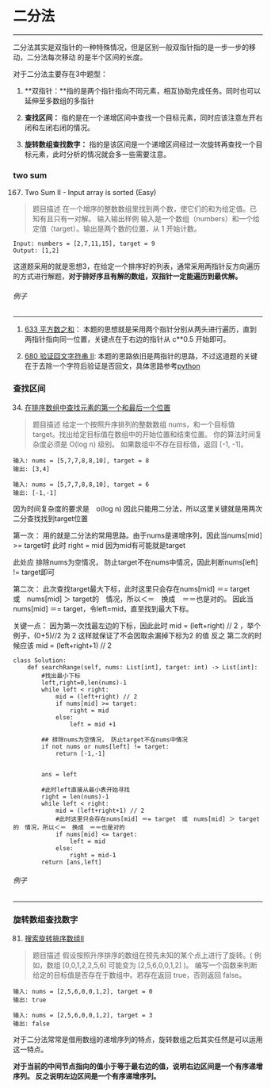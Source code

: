 # 二分法
---

二分法其实是双指针的一种特殊情况，但是区别一般双指针指的是一步一步的移动，二分法每次移动
的是半个区间的长度。

对于二分法主要存在3中题型：

1. **双指针：**指的是两个指针指向不同元素，相互协助完成任务。同时也可以延伸至多数组的多指针

2. **查找区间：** 指的是在一个递增区间中查找一个目标元素，同时应该注意左开右闭和左闭右闭的情况。

3. **旋转数组查找数字：** 指的是该区间是一个递增区间经过一次旋转再查找一个目标元素，此时分析的情况就会多一些需要注意。

### two sum
167. Two Sum II - Input array is sorted (Easy)
> 题目描述
> 在一个增序的整数数组里找到两个数，使它们的和为给定值。已知有且只有一对解。
> 输入输出样例
> 输入是一个数组（numbers）和一个给定值（target）。输出是两个数的位置，从 1 开始计数。
```
Input: numbers = [2,7,11,15], target = 9
Output: [1,2]
```

这道题采用的就是思想3，在给定一个排序好的列表，通常采用两指针反方向遍历的方式进行解题，**对于排好序且有解的数组，双指针一定能遍历到最优解。**

######  例子
------
1.  [633 平方数之和](https://leetcode-cn.com/problems/sum-of-square-numbers)：
	本题的思想就是采用两个指针分别从两头进行遍历，直到两指针指向同一位置，关键点在于右边的指针从 c**0.5 开始即可。

2. [680 验证回文字符串 Ⅱ](https://leetcode-cn.com/problems/valid-palindrome-ii/):
	本题的思路依旧是两指针的思路，不过这道题的关键在于去除一个字符后验证是否回文，具体思路参考[python](./daily/680_2020-07-02.md)




###  查找区间
34. [在排序数组中查找元素的第一个和最后一个位置](https://leetcode-cn.com/problems/find-first-and-last-position-of-element-in-sorted-array/)
> 题目描述
> 给定一个按照升序排列的整数数组 nums，和一个目标值 target。找出给定目标值在数组中的开始位置和结束位置。
> 你的算法时间复杂度必须是 O(log n) 级别。
> 如果数组中不存在目标值，返回 [-1, -1]。
 

```
输入: nums = [5,7,7,8,8,10], target = 8
输出: [3,4]

输入: nums = [5,7,7,8,8,10], target = 6
输出: [-1,-1]
```
因为时间复杂度的要求是　o(log n) 因此只能用二分法，所以这里关键就是用两次二分查找找到target位置

第一次：
	用的就是二分法的常用思路。由于nums是递增序列，因此当nums[mid] >= target时 此时 right = mid 因为mid有可能就是target

此处应 排除nums为空情况， 防止target不在nums中情况，因此判断nums[left] != target即可

第二次：
	此次查找target最大下标，此时这里只会存在nums[mid] ＝= target　或　nums[mid] ＞ target的　情况，所以＜＝　换成　＝＝也是对的。
	因此当nums[mid] ＝= target，令left=mid，直至找到最大下标。
	
关键一点：
	因为第一次找最左边的下标，因此此时 mid = (left+right) // 2 ，举个例子，(0+5)//2 为 2 这样就保证了不会因取余漏掉下标为2 的值
	反之 第二次的时候应该 mid = (left+right+1) // 2 
```
class Solution:
    def searchRange(self, nums: List[int], target: int) -> List[int]:
		#找出最小下标
        left,right=0,len(nums)-1
        while left < right:
            mid = (left+right) // 2
            if nums[mid] >= target:
                right = mid
            else:
                left = mid +1
				
		## 排除nums为空情况， 防止target不在nums中情况
        if not nums or nums[left] != target:
            return [-1,-1]
			
		
        ans = left
		
		#此时left直接从最小表开始寻找
        right = len(nums)-1
        while left < right:
            mid = (left+right+1) // 2
			#此时这里只会存在nums[mid] ＝= target　或　nums[mid] ＞ target的　情况，所以＜＝　换成　＝＝也是对的
            if nums[mid] <= target:
                left = mid
            else:
                right = mid-1
        return [ans,left]
```

######  例子
------
 
###  旋转数组查找数字
81. [搜索旋转排序数组II](https://leetcode-cn.com/problems/search-in-rotated-sorted-array-ii/)
> 题目描述
> 假设按照升序排序的数组在预先未知的某个点上进行了旋转。( 例如，数组 [0,0,1,2,2,5,6] 可能变为 [2,5,6,0,0,1,2] )。
> 编写一个函数来判断给定的目标值是否存在于数组中。若存在返回 true，否则返回 false。
 
```
输入: nums = [2,5,6,0,0,1,2], target = 0
输出: true

输入: nums = [2,5,6,0,0,1,2], target = 3
输出: false
```
对于二分法常常是借用数组的递增序列的特点，旋转数组之后其实任然是可以运用这一特点。

**对于当前的中间节点指向的值小于等于最右边的值，说明右边区间是一个有序递增序列。
反之说明左边区间是一个有序递增序列。**